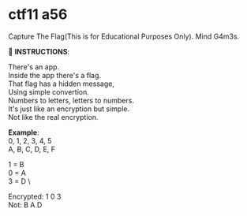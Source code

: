 
# ctf11 a56
Capture The Flag(This is for Educational Purposes Only). Mind G4m3s.

📝 **INSTRUCTIONS**: 

There's an app. \
Inside the app there's a flag. \
That flag has a hidden message, \
Using simple convertion. \
Numbers to letters, letters to numbers. \
It's just like an encryption but simple. \
Not like the real encryption.

**Example**: \
0, 1, 2, 3, 4, 5 \
A, B, C, D, E, F

1 = B \
0 = A \
3 = D \

Encrypted: 1 0 3 \
Not: B A D
